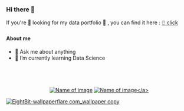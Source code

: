 ### Hi there 👋
If you're :mag_right: looking for my data portfolio :open_book: , you can find it here : [:computer_mouse: click](https://github.com/HikariJadeEmpire/Main-Repository)

#### About me
- 💬 Ask me about anything
- 🌱 I’m currently learning Data Science

#
<br>

<div align="center">
  
<a href="www.linkedin.com/in/hikarii">![Name of image](https://img.shields.io/badge/_-Punnathorn-blue?style=f?style=flat-square&logo=linkedin&logoColor=white)</a>
<a href="https://www.instagram.com/hikarii.19/">![Name of image](https://img.shields.io/badge/_-hikari.19-rgb(222,49,99)?style=f?style=flat-square&logo=instagram&logoColor=white)</a>

</div>

![EightBit-wallpaperflare com_wallpaper copy](https://github.com/HikariJadeEmpire/HikariJadeEmpire/assets/118663358/dc1ddc85-7ad4-41ec-bb4e-f1f27878e0a6)


<!--
**HikariJadeEmpire/HikariJadeEmpire** is a ✨ _special_ ✨ repository because its `README.md` (this file) appears on your GitHub profile.

Here are some ideas to get you started:

- 🔭 I’m currently working on ...
- 🌱 I’m currently learning ...
- 👯 I’m looking to collaborate on ...
- 🤔 I’m looking for help with ...
- 💬 Ask me about ...
- 📫 How to reach me: ...
- 😄 Pronouns: ...
- ⚡ Fun fact: ...
-->
